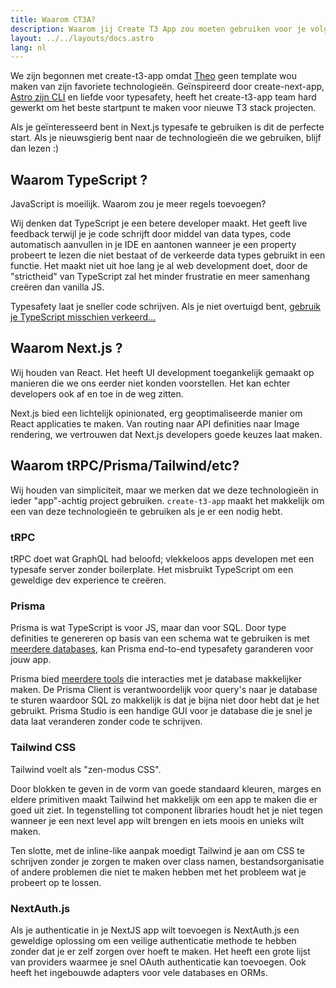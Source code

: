 ```yaml
---
title: Waarom CT3A?
description: Waarom jij Create T3 App zou moeten gebruiken voor je volgende project
layout: ../../layouts/docs.astro
lang: nl
---
```


We zijn begonnen met create-t3-app omdat [Theo](https://twitter.com/t3dotgg) geen template wou maken van zijn favoriete technologieën. Geïnspireerd door create-next-app, [Astro zijn CLI](https://astro.build) en liefde voor typesafety, heeft het create-t3-app team hard gewerkt om het beste startpunt te maken voor nieuwe T3 stack projecten.

Als je geïnteresseerd bent in Next.js typesafe te gebruiken is dit de perfecte start. Als je nieuwsgierig bent naar de technologieën die we gebruiken, blijf dan lezen :)

## Waarom TypeScript ?

JavaScript is moeilijk. Waarom zou je meer regels toevoegen?

Wij denken dat TypeScript je een betere developer maakt. Het geeft live feedback terwijl je je code schrijft door middel van data types, code automatisch aanvullen in je IDE en aantonen wanneer je een property probeert te lezen die niet bestaat of de verkeerde data types gebruikt in een functie. Het maakt niet uit hoe lang je al web development doet, door de "strictheid" van TypeScript zal het minder frustratie en meer samenhang creëren dan vanilla JS.

Typesafety laat je sneller code schrijven. Als je niet overtuigd bent, [gebruik je TypeScript misschien verkeerd...](https://www.youtube.com/watch?v=RmGHnYUqQ4k)

## Waarom Next.js ?

Wij houden van React. Het heeft UI development toegankelijk gemaakt op manieren die we ons eerder niet konden voorstellen. Het kan echter developers ook af en toe in de weg zitten.

Next.js bied een lichtelijk opinionated, erg geoptimaliseerde manier om React applicaties te maken. Van routing naar API definities naar Image rendering, we vertrouwen dat Next.js developers goede keuzes laat maken.

## Waarom tRPC/Prisma/Tailwind/etc?

Wij houden van simpliciteit, maar we merken dat we deze technologieën in ieder "app"-achtig project gebruiken. `create-t3-app` maakt het makkelijk om een van deze technologieën te gebruiken als je er een nodig hebt.

### tRPC

tRPC doet wat GraphQL had beloofd; vlekkeloos apps developen met een typesafe server zonder boilerplate. Het misbruikt TypeScript om een geweldige dev experience te creëren.

### Prisma

Prisma is wat TypeScript is voor JS, maar dan voor SQL. Door type definities te genereren op basis van een schema wat te gebruiken is met [meerdere databases](https://www.prisma.io/docs/concepts/database-connectors), kan Prisma end-to-end typesafety garanderen voor jouw app.

Prisma bied [meerdere tools](https://www.prisma.io/docs/concepts/overview/should-you-use-prisma#-you-want-a-tool-that-holistically-covers-your-database-workflows) die interacties met je database makkelijker maken. De Prisma Client is verantwoordelijk voor query's naar je database te sturen waardoor SQL zo makkelijk is dat je bijna niet door hebt dat je het gebruikt. Prisma Studio is een handige GUI voor je database die je snel je data laat veranderen zonder code te schrijven.

### Tailwind CSS

Tailwind voelt als "zen-modus CSS".

Door blokken te geven in de vorm van goede standaard kleuren, marges en eldere primitiven maakt Tailwind het makkelijk om een app te maken die er goed uit ziet. In tegenstelling tot component libraries houdt het je niet tegen wanneer je een next level app wilt brengen en iets moois en unieks wilt maken.

Ten slotte, met de inline-like aanpak moedigt Tailwind je aan om CSS te schrijven zonder je zorgen te maken over class namen, bestandsorganisatie of andere problemen die niet te maken hebben met het probleem wat je probeert op te lossen.

### NextAuth.js

Als je authenticatie in je NextJS app wilt toevoegen is NextAuth.js een geweldige oplossing om een veilige authenticatie methode te hebben zonder dat je er zelf zorgen over hoeft te maken. Het heeft een grote lijst van providers waarmee je snel OAuth authenticatie kan toevoegen. Ook heeft het ingebouwde adapters voor vele databases en ORMs.
